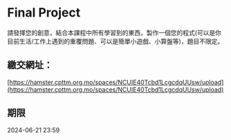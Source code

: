 # Final Project
請發揮您的創意，結合本課程中所有學習到的東西，製作一個您的程式(可以是你目前生活/工作上遇到的重覆問題、可以是簡單小遊戲、小算盤等)，題目不限定。

## 繳交網址：
[https://hamster.cpttm.org.mo/spaces/NCUIE40Tcbd1LcgcdqUUsw/upload](https://hamster.cpttm.org.mo/spaces/NCUIE40Tcbd1LcgcdqUUsw/upload)

## 期限
2024-06-21 23:59
